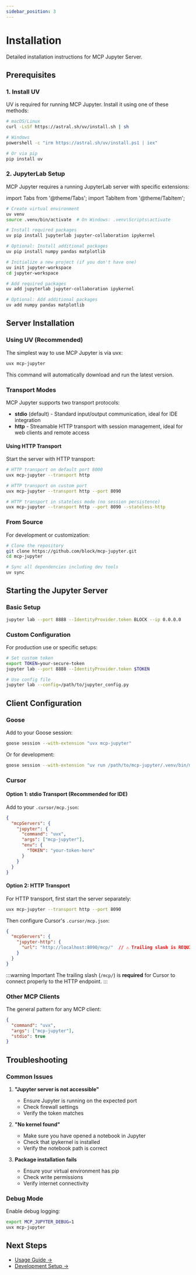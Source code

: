 ```yaml
---
sidebar_position: 3
---
```


# Installation

Detailed installation instructions for MCP Jupyter Server.

## Prerequisites

### 1. Install UV

UV is required for running MCP Jupyter. Install it using one of these methods:

```bash
# macOS/Linux
curl -LsSf https://astral.sh/uv/install.sh | sh

# Windows
powershell -c "irm https://astral.sh/uv/install.ps1 | iex"

# Or via pip
pip install uv
```

### 2. JupyterLab Setup

MCP Jupyter requires a running JupyterLab server with specific extensions:

import Tabs from '@theme/Tabs';
import TabItem from '@theme/TabItem';

<Tabs>
<TabItem value="venv" label="Using uv venv" default>

```bash
# Create virtual environment
uv venv
source .venv/bin/activate  # On Windows: .venv\Scripts\activate

# Install required packages
uv pip install jupyterlab jupyter-collaboration ipykernel

# Optional: Install additional packages
uv pip install numpy pandas matplotlib
```

</TabItem>
<TabItem value="project" label="Using uv project">

```bash
# Initialize a new project (if you don't have one)
uv init jupyter-workspace
cd jupyter-workspace

# Add required packages
uv add jupyterlab jupyter-collaboration ipykernel

# Optional: Add additional packages
uv add numpy pandas matplotlib
```

</TabItem>
</Tabs>

## Server Installation

### Using UV (Recommended)

The simplest way to use MCP Jupyter is via uvx:

```bash
uvx mcp-jupyter
```

This command will automatically download and run the latest version.

### Transport Modes

MCP Jupyter supports two transport protocols:

- **stdio** (default) - Standard input/output communication, ideal for IDE integration
- **http** - Streamable HTTP transport with session management, ideal for web clients and remote access

#### Using HTTP Transport

Start the server with HTTP transport:

```bash
# HTTP transport on default port 8000
uvx mcp-jupyter --transport http

# HTTP transport on custom port
uvx mcp-jupyter --transport http --port 8090

# HTTP transport in stateless mode (no session persistence)
uvx mcp-jupyter --transport http --port 8090 --stateless-http
```

### From Source

For development or customization:

```bash
# Clone the repository
git clone https://github.com/block/mcp-jupyter.git
cd mcp-jupyter

# Sync all dependencies including dev tools
uv sync
```

## Starting the Jupyter Server

### Basic Setup

```bash
jupyter lab --port 8888 --IdentityProvider.token BLOCK --ip 0.0.0.0
```

### Custom Configuration

For production use or specific setups:

```bash
# Set custom token
export TOKEN=your-secure-token
jupyter lab --port 8888 --IdentityProvider.token $TOKEN

# Use config file
jupyter lab --config=/path/to/jupyter_config.py
```

## Client Configuration

### Goose

Add to your Goose session:

```bash
goose session --with-extension "uvx mcp-jupyter"
```

Or for development:

```bash
goose session --with-extension "uv run /path/to/mcp-jupyter/.venv/bin/mcp-jupyter"
```

### Cursor

#### Option 1: stdio Transport (Recommended for IDE)

Add to your `.cursor/mcp.json`:

```json
{
  "mcpServers": {
    "jupyter": {
      "command": "uvx",
      "args": ["mcp-jupyter"],
      "env": {
        "TOKEN": "your-token-here"
      }
    }
  }
}
```

#### Option 2: HTTP Transport

For HTTP transport, first start the server separately:

```bash
uvx mcp-jupyter --transport http --port 8090
```

Then configure Cursor's `.cursor/mcp.json`:

```json
{
  "mcpServers": {
    "jupyter-http": {
      "url": "http://localhost:8090/mcp/"  // ⚠️ Trailing slash is REQUIRED
    }
  }
}
```

:::warning Important
The trailing slash (`/mcp/`) is **required** for Cursor to connect properly to the HTTP endpoint.
:::

### Other MCP Clients

The general pattern for any MCP client:

```json
{
  "command": "uvx",
  "args": ["mcp-jupyter"],
  "stdio": true
}
```

## Troubleshooting

### Common Issues

1. **"Jupyter server is not accessible"**
   - Ensure Jupyter is running on the expected port
   - Check firewall settings
   - Verify the token matches

2. **"No kernel found"**
   - Make sure you have opened a notebook in Jupyter
   - Check that ipykernel is installed
   - Verify the notebook path is correct

3. **Package installation fails**
   - Ensure your virtual environment has pip
   - Check write permissions
   - Verify internet connectivity

### Debug Mode

Enable debug logging:

```bash
export MCP_JUPYTER_DEBUG=1
uvx mcp-jupyter
```

## Next Steps

- [Usage Guide →](/docs/usage)
- [Development Setup →](/docs/development)